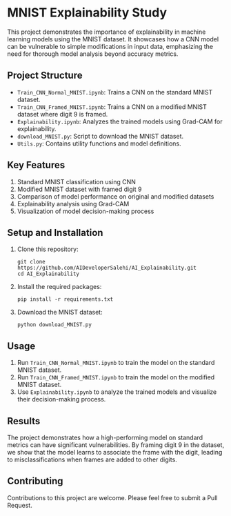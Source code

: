 # MNIST Explainability Study

This project demonstrates the importance of explainability in machine learning models using the MNIST dataset. It showcases how a CNN model can be vulnerable to simple modifications in input data, emphasizing the need for thorough model analysis beyond accuracy metrics.

## Project Structure

- `Train_CNN_Normal_MNIST.ipynb`: Trains a CNN on the standard MNIST dataset.
- `Train_CNN_Framed_MNIST.ipynb`: Trains a CNN on a modified MNIST dataset where digit 9 is framed.
- `Explainability.ipynb`: Analyzes the trained models using Grad-CAM for explainability.
- `download_MNIST.py`: Script to download the MNIST dataset.
- `Utils.py`: Contains utility functions and model definitions.

## Key Features

1. Standard MNIST classification using CNN
2. Modified MNIST dataset with framed digit 9
3. Comparison of model performance on original and modified datasets
4. Explainability analysis using Grad-CAM
5. Visualization of model decision-making process

## Setup and Installation

1. Clone this repository:
   ```
   git clone https://github.com/AIDeveloperSalehi/AI_Explainability.git
   cd AI_Explainability
   ```

2. Install the required packages:
   ```
   pip install -r requirements.txt
   ```

3. Download the MNIST dataset:
   ```
   python download_MNIST.py
   ```

## Usage

1. Run `Train_CNN_Normal_MNIST.ipynb` to train the model on the standard MNIST dataset.
2. Run `Train_CNN_Framed_MNIST.ipynb` to train the model on the modified MNIST dataset.
3. Use `Explainability.ipynb` to analyze the trained models and visualize their decision-making process.

## Results

The project demonstrates how a high-performing model on standard metrics can have significant vulnerabilities. By framing digit 9 in the dataset, we show that the model learns to associate the frame with the digit, leading to misclassifications when frames are added to other digits.

## Contributing

Contributions to this project are welcome. Please feel free to submit a Pull Request.
